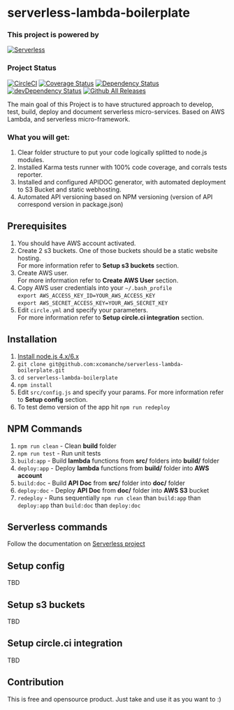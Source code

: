 # serverless-lambda-boilerplate
### This project is powered by
[![Serverless](https://files.readme.io/PxwIpAFoRCaTxnA20bxL_logo_readmeio_serverless.png)](https://serverless.com/)

### Project Status
[![CircleCI](https://circleci.com/gh/xcomanche/serverless-lambda-boilerplate/tree/master.svg?style=svg)](https://circleci.com/gh/xcomanche/serverless-lambda-boilerplate/tree/master) 
[![Coverage Status](https://coveralls.io/repos/github/xcomanche/serverless-lambda-boilerplate/badge.svg)](https://coveralls.io/github/xcomanche/serverless-lambda-boilerplate) 
[![Dependency Status](https://david-dm.org/xcomanche/serverless-lambda-boilerplate.svg?style=flat-square)](https://david-dm.org/xcomanche/serverless-lambda-boilerplate.svg)
[![devDependency Status](https://david-dm.org/xcomanche/serverless-lambda-boilerplate/dev-status.svg?style=flat-square)](https://david-dm.org/xcomanche/serverless-lambda-boilerplate.svg#info=devDependencies)
[![Github All Releases](https://img.shields.io/github/downloads/xcomanche/serverless-lambda-boilerplate/total.svg)](https://codeload.github.com/xcomanche/serverless-lambda-boilerplate/zip/master)

The main goal of this Project is to have structured approach to develop, test, build, deploy and document serverless micro-services. Based on AWS Lambda, and serverless micro-framework.

### What you will get:
1. Clear folder structure to put your code logically splitted to node.js modules.
1. Installed Karma tests runner with 100% code coverage, and corrals tests reporter. 
1. Installed and configured APIDOC generator, with automated deployment to S3 Bucket and static webhosting.
1. Automated API versioning based on NPM versioning (version of API correspond version in package.json)

## Prerequisites
1. You should have AWS account activated.
1. Create 2 s3 buckets. One of those buckets should be a static website hosting. <br/>For more information refer to <b>Setup s3 buckets</b> section.
1. Create AWS user. <br/>For more information refer to <b>Create AWS User</b> section.
1. Copy AWS user credentials into your `~/.bash_profile` <br/>
`export AWS_ACCESS_KEY_ID=YOUR_AWS_ACCESS_KEY`<br/>
`export AWS_SECRET_ACCESS_KEY=YOUR_AWS_SECRET_KEY`
1. Edit `circle.yml` and specify your parameters. <br/>For more information refer to <b>Setup circle.ci integration</b> section.

## Installation
1. [Install node.js 4.x/6.x](https://nodejs.org/en/download/) 
1. `git clone git@github.com:xcomanche/serverless-lambda-boilerplate.git`
1. `cd serverless-lambda-boilerplate`
1. `npm install`
1. Edit `src/config.js` and specify your params. For more information refer to <b>Setup config</b> section.
1. To test demo version of the app hit `npm run redeploy`

## NPM Commands
1. `npm run clean` - Clean <b>build</b> folder
1. `npm run test` - Run unit tests
1. `build:app` - Build <b>lambda</b> functions from <b>src/</b> folders into <b>build/</b> folder
1. `deploy:app` - Deploy <b>lambda</b> functions from <b>build/</b> folder into <b>AWS account</b>
1. `build:doc` - Build <b>API Doc</b> from <b>src/</b> folder into <b>doc/</b> folder
1. `deploy:doc` - Deploy <b>API Doc</b> from <b>doc/</b> folder into <b>AWS S3</b> bucket
1. `redeploy` - Runs sequentially `npm run clean` than `build:app` than `deploy:app` than `build:doc` than `deploy:doc`

## Serverless commands
Follow the documentation on [Serverless project](https://serverless.com/) 
## Setup config
TBD

## Setup s3 buckets
TBD

## Setup circle.ci integration
TBD

## Contribution
This is free and opensource product. Just take and use it as you want to :)

